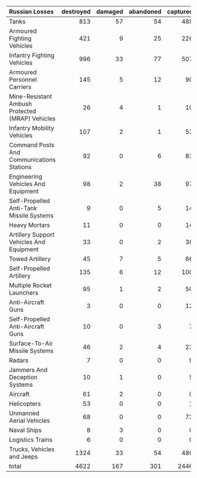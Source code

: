 | Russian Losses                                   |   destroyed |   damaged |   abandoned |   captured |   total |
|:-------------------------------------------------|------------:|----------:|------------:|-----------:|--------:|
| Tanks                                            |         813 |        57 |          54 |        488 |    1412 |
| Armoured Fighting Vehicles                       |         421 |         9 |          25 |        226 |     681 |
| Infantry Fighting Vehicles                       |         996 |        33 |          77 |        507 |    1613 |
| Armoured Personnel Carriers                      |         145 |         5 |          12 |         90 |     252 |
| Mine-Resistant Ambush Protected  (MRAP) Vehicles |          26 |         4 |           1 |         10 |      41 |
| Infantry Mobility Vehicles                       |         107 |         2 |           1 |         53 |     163 |
| Command Posts And Communications Stations        |          92 |         0 |           6 |         83 |     181 |
| Engineering Vehicles And Equipment               |          98 |         2 |          38 |         97 |     235 |
| Self-Propelled Anti-Tank Missile Systems         |           9 |         0 |           5 |         14 |      28 |
| Heavy Mortars                                    |          11 |         0 |           0 |         14 |      25 |
| Artillery Support Vehicles And Equipment         |          33 |         0 |           2 |         38 |      73 |
| Towed Artillery                                  |          45 |         7 |           5 |         66 |     123 |
| Self-Propelled Artillery                         |         135 |         6 |          12 |        100 |     253 |
| Multiple Rocket Launchers                        |          95 |         1 |           2 |         50 |     148 |
| Anti-Aircraft Guns                               |           3 |         0 |           0 |         12 |      15 |
| Self-Propelled Anti-Aircraft Guns                |          10 |         0 |           3 |          7 |      20 |
| Surface-To-Air Missile Systems                   |          46 |         2 |           4 |         23 |      75 |
| Radars                                           |           7 |         0 |           0 |          9 |      16 |
| Jammers And Deception Systems                    |          10 |         1 |           0 |          5 |      16 |
| Aircraft                                         |          61 |         2 |           0 |          0 |      63 |
| Helicopters                                      |          53 |         0 |           0 |          1 |      54 |
| Unmanned Aerial Vehicles                         |          68 |         0 |           0 |         73 |     141 |
| Naval Ships                                      |           8 |         3 |           0 |          0 |      11 |
| Logistics Trains                                 |           6 |         0 |           0 |          0 |       6 |
| Trucks, Vehicles and Jeeps                       |        1324 |        33 |          54 |        480 |    1891 |
| total                                            |        4622 |       167 |         301 |       2446 |    7536 |